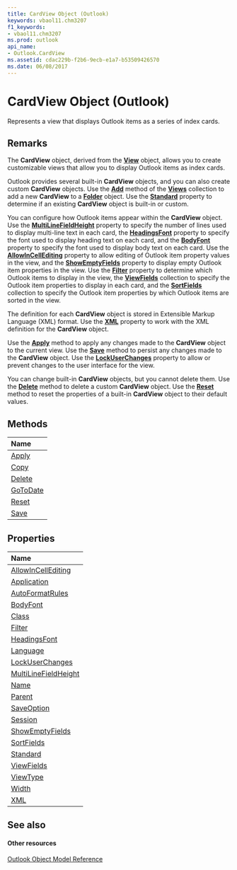 ```yaml
---
title: CardView Object (Outlook)
keywords: vbaol11.chm3207
f1_keywords:
- vbaol11.chm3207
ms.prod: outlook
api_name:
- Outlook.CardView
ms.assetid: cdac229b-f2b6-9ecb-e1a7-b53509426570
ms.date: 06/08/2017
---
```



# CardView Object (Outlook)

Represents a view that displays Outlook items as a series of index cards.


## Remarks

The  **CardView** object, derived from the **[View](Outlook.View.md)** object, allows you to create customizable views that allow you to display Outlook items as index cards.

Outlook provides several built-in  **CardView** objects, and you can also create custom **CardView** objects. Use the **[Add](Outlook.Views.Add.md)** method of the **[Views](Outlook.Views.md)** collection to add a new **CardView** to a **[Folder](Outlook.Folder.md)** object. Use the **[Standard](Outlook.CardView.Standard.md)** property to determine if an existing **CardView** object is built-in or custom.

You can configure how Outlook items appear within the  **CardView** object. Use the **[MultiLineFieldHeight](Outlook.CardView.MultiLineFieldHeight.md)** property to specify the number of lines used to display multi-line text in each card, the **[HeadingsFont](Outlook.CardView.HeadingsFont.md)** property to specify the font used to display heading text on each card, and the **[BodyFont](Outlook.CardView.BodyFont.md)** property to specify the font used to display body text on each card. Use the **[AllowInCellEditing](Outlook.CardView.AllowInCellEditing.md)** property to allow editing of Outlook item property values in the view, and the **[ShowEmptyFields](Outlook.CardView.ShowEmptyFields.md)** property to display empty Outlook item properties in the view. Use the **[Filter](Outlook.CardView.Filter.md)** property to determine which Outlook items to display in the view, the **[ViewFields](Outlook.CardView.ViewFields.md)** collection to specify the Outlook item properties to display in each card, and the **[SortFields](Outlook.CardView.SortFields.md)** collection to specify the Outlook item properties by which Outlook items are sorted in the view.

The definition for each  **CardView** object is stored in Extensible Markup Language (XML) format. Use the **[XML](Outlook.CardView.XML.md)** property to work with the XML definition for the **CardView** object.

Use the  **[Apply](Outlook.CardView.Apply.md)** method to apply any changes made to the **CardView** object to the current view. Use the **[Save](Outlook.CardView.Save.md)** method to persist any changes made to the **CardView** object. Use the **[LockUserChanges](Outlook.CardView.LockUserChanges.md)** property to allow or prevent changes to the user interface for the view.

You can change built-in  **CardView** objects, but you cannot delete them. Use the **[Delete](Outlook.CardView.Delete.md)** method to delete a custom **CardView** object. Use the **[Reset](Outlook.CardView.Reset.md)** method to reset the properties of a built-in **CardView** object to their default values.


## Methods



|**Name**|
|:-----|
|[Apply](Outlook.CardView.Apply.md)|
|[Copy](Outlook.CardView.Copy.md)|
|[Delete](Outlook.CardView.Delete.md)|
|[GoToDate](Outlook.CardView.GoToDate.md)|
|[Reset](Outlook.CardView.Reset.md)|
|[Save](Outlook.CardView.Save.md)|

## Properties



|**Name**|
|:-----|
|[AllowInCellEditing](Outlook.CardView.AllowInCellEditing.md)|
|[Application](Outlook.CardView.Application.md)|
|[AutoFormatRules](Outlook.CardView.AutoFormatRules.md)|
|[BodyFont](Outlook.CardView.BodyFont.md)|
|[Class](Outlook.CardView.Class.md)|
|[Filter](Outlook.CardView.Filter.md)|
|[HeadingsFont](Outlook.CardView.HeadingsFont.md)|
|[Language](cardview-language-property-outlook.md)|
|[LockUserChanges](Outlook.CardView.LockUserChanges.md)|
|[MultiLineFieldHeight](Outlook.CardView.MultiLineFieldHeight.md)|
|[Name](cardview-name-property-outlook.md)|
|[Parent](cardview-parent-property-outlook.md)|
|[SaveOption](cardview-saveoption-property-outlook.md)|
|[Session](cardview-session-property-outlook.md)|
|[ShowEmptyFields](Outlook.CardView.ShowEmptyFields.md)|
|[SortFields](Outlook.CardView.SortFields.md)|
|[Standard](Outlook.CardView.Standard.md)|
|[ViewFields](Outlook.CardView.ViewFields.md)|
|[ViewType](cardview-viewtype-property-outlook.md)|
|[Width](cardview-width-property-outlook.md)|
|[XML](Outlook.CardView.XML.md)|

## See also


#### Other resources


[Outlook Object Model Reference](http://msdn.microsoft.com/library/73221b13-d8d8-99b8-3394-b95dbbfd5ddc%28Office.15%29.aspx)
